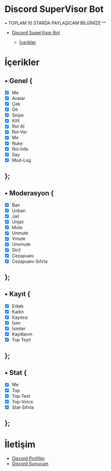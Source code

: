 # Discord SuperVisor Bot

 • TOPLAM 10 STARDA PAYLAŞICAM BİLGİNİZE ^^


 - [Discord SuperVisor Bot](https://github.com/beT4wW/bet4SuperVisor)

      - [İçerikler](#İçerikler)



# İçerikler

## • Genel {
  - [x] Me
  - [x] Avatar  
  - [x] Çek 
  - [x] Git
  - [x] Snipe
  - [x] Kilit
  - [x] Rol-Al
  - [x] Rol-Ver
  - [x] Me
  - [x] Nuke
  - [x] Rol-İnfo
  - [x] Say
  - [x] Mod-Log
## };
## • Moderasyon {
  - [x] Ban
  - [x] Unban
  - [x] Jail
  - [x] Unjail
  - [x] Mute
  - [x] Unmute
  - [x] Vmute
  - [x] Unvmute
  - [x] Sicil
  - [x] Cezapuanı
  - [x] Cezapuanı-Sıfırla
## };
## • Kayıt {
  - [x] Erkek
  - [x] Kadın
  - [x] Kayıtsız
  - [x] İsim
  - [x] İsimler
  - [x] Kayıtlarım
  - [x] Top Teyit
## };
## • Stat {
  - [x] Me
  - [x] Top
  - [x] Top-Text
  - [x] Top-Voice
  - [x] Stat-Sıfırla
## };


# İletişim
* [Discord Profilim](https://discord.com/users/852615172673503262)
* [Discord Sunucum](https://discord.gg/58UAMVJTSH)
